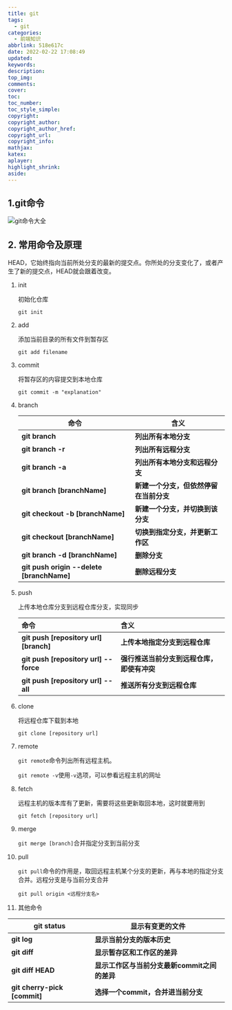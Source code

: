 ```yaml
---
title: git
tags:
  - git
categories:
  - 前端知识
abbrlink: 518e617c
date: 2022-02-22 17:08:49
updated:
keywords:
description:
top_img:
comments:
cover:
toc:
toc_number:
toc_style_simple:
copyright:
copyright_author:
copyright_author_href:
copyright_url:
copyright_info:
mathjax:
katex:
aplayer:
highlight_shrink:
aside:
---
```

## 1.git命令

![git命令大全](https://img.recreyed.tk/202211142245388.jpg)

## 2. 常用命令及原理

HEAD，它始终指向当前所处分支的最新的提交点。你所处的分支变化了，或者产生了新的提交点，HEAD就会跟着改变。

1. init

   初始化仓库

   `git init`

2. add

   添加当前目录的所有文件到暂存区

   `git add filename`

3. commit

   将暂存区的内容提交到本地仓库

   `git commit -m "explanation"`

4. branch

   | 命令                                      | 含义                                   |
   | ----------------------------------------- | -------------------------------------- |
   | **git branch**                            | **列出所有本地分支**                   |
   | **git branch -r**                         | **列出所有远程分支**                   |
   | **git branch -a**                         | **列出所有本地分支和远程分支**         |
   | **git branch [branchName]**               | **新建一个分支，但依然停留在当前分支** |
   | **git checkout -b [branchName]**          | **新建一个分支，并切换到该分支**       |
   | **git checkout [branchName]**             | **切换到指定分支，并更新工作区**       |
   | **git branch -d [branchName]**            | **删除分支**                           |
   | **git push origin --delete [branchName]** | **删除远程分支**                       |

5. push

   上传本地仓库分支到远程仓库分支，实现同步

   | 命令                                   | 含义                                       |
   | :------------------------------------- | :----------------------------------------- |
   | **git push [repository url] [branch]** | **上传本地指定分支到远程仓库**             |
   | **git push [repository url] --force**  | **强行推送当前分支到远程仓库，即使有冲突** |
   | **git push [repository url] --all**    | **推送所有分支到远程仓库**                 |

6. clone

   将远程仓库下载到本地

   `git clone [repository url]`

7. remote

   `git remote`命令列出所有远程主机。

   `git remote -v`使用`-v`选项，可以参看远程主机的网址

8. fetch

   远程主机的版本库有了更新，需要将这些更新取回本地，这时就要用到

   `git fetch [repository url]`

9. merge

   `git merge [branch]`合并指定分支到当前分支

10. pull

    `git pull`命令的作用是，取回远程主机某个分支的更新，再与本地的指定分支合并。远程分支是与当前分支合并

    `git pull origin <远程分支名>`

11. 其他命令

| **git status**               | **显示有变更的文件**                         |
| ---------------------------- | -------------------------------------------- |
| **git log**                  | **显示当前分支的版本历史**                   |
| **git diff**                 | **显示暂存区和工作区的差异**                 |
| **git diff HEAD**            | **显示工作区与当前分支最新commit之间的差异** |
| **git cherry-pick [commit]** | **选择一个commit，合并进当前分支**           |